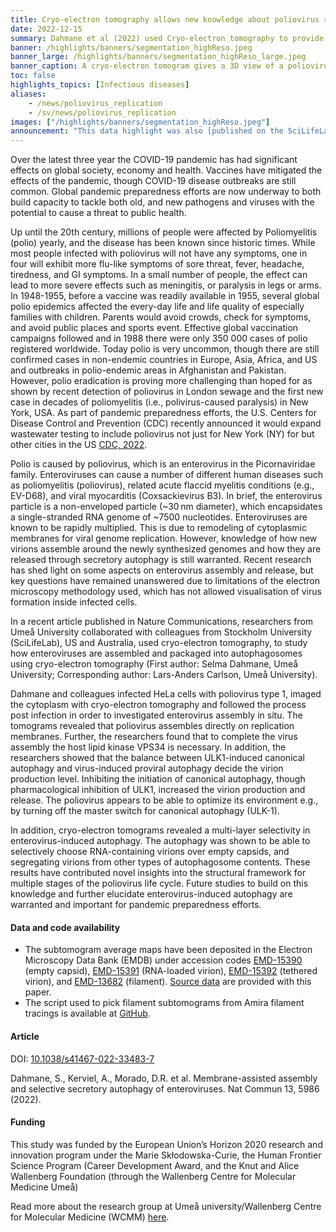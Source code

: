 ```yaml
---
title: Cryo-electron tomography allows new knowledge about poliovirus replication and assembly sites in situ
date: 2022-12-15
summary: Dahmane et al (2022) used Cryo-electron tomography to provide an integrated structural framework for multiple stages of the poliovirus life cycle. Data and code are shared openly.
banner: /highlights/banners/segmentation_highReso.jpeg
banner_large: /highlights/banners/segmentation_highReso_large.jpeg
banner_caption: A cryo-electron tomogram gives a 3D view of a poliovirus-infected cell six hours after infection. Newly produced virus capsids that have not yet been loaded with the viral genome are shown in white, whereas new particles that are loaded with the viral genome, and thus infectious, are shown in red. Double-membrane structures, that related to the cellular pathway of autophagy, are shown in purple. For scale, the capsids have a diameter of 30 nanometers.
toc: false
highlights_topics: [Infectious diseases]
aliases:
    - /news/poliovirus_replication
    - /sv/news/poliovirus_replication
images: ["/highlights/banners/segmentation_highReso.jpeg"]
announcement: "This data highlight was also [published on the SciLifeLab Data Platform](https://data.scilifelab.se/highlights/poliovirus_replication/), as the work described in this highlight constitutes data-driven life science. The Platform is a hub for data-driven life science in Sweden, containing multiple relevant resources, tools, and services. It includes information on multiple subjects, including infectious diseases, please check out the [Data Platform](https://data.scilifelab.se/) for more."
---
```


Over the latest three year the COVID-19 pandemic has had significant effects on global society, economy and health. Vaccines have mitigated the effects of the pandemic, though COVID-19 disease outbreaks are still common. Global pandemic preparedness efforts are now underway to both build capacity to tackle both old, and new pathogens and viruses with the potential to cause a threat to public health.

Up until the 20th century, millions of people were affected by Poliomyelitis (polio) yearly, and the disease has been known since historic times. While most people infected with poliovirus will not have any symptoms, one in four will exhibit more flu-like symptoms of sore threat, fever, headache, tiredness, and GI symptoms. In a small number of people, the effect can lead to more severe effects such as meningitis, or paralysis in legs or arms. In 1948-1955, before a vaccine was readily available in 1955, several global polio epidemics affected the every-day life and life quality of especially families with children. Parents would avoid crowds, check for symptoms, and avoid public places and sports event. Effective global vaccination campaigns followed and in 1988 there were only 350 000 cases of polio registered worldwide. Today polio is very uncommon, though there are still confirmed cases in non-endemic countries in Europe, Asia, Africa, and US and outbreaks in polio-endemic areas in Afghanistan and Pakistan. However, polio eradication is proving more challenging than hoped for as shown by recent detection of poliovirus in London sewage and the first new case in decades of poliomyelitis (i.e., polivirus-caused paralysis) in New York, USA. As part of pandemic preparedness efforts, the U.S. Centers for Disease Control and Prevention (CDC) recently announced it would expand wastewater testing to include poliovirus not just for New York (NY) for but other cities in the US [CDC, 2022](https://www.cdc.gov/polio/index.htm).

Polio is caused by poliovirus, which is an enterovirus in the Picornaviridae family. Enteroviruses can cause a number of different human diseases such as poliomyelitis (poliovirus), related acute flaccid myelitis conditions (e.g., EV-D68), and viral myocarditis (Coxsackievirus B3). In brief, the enterovirus particle is a non-enveloped particle (~30 nm diameter), which encapsidates a single-stranded RNA genome of ~7500 nucleotides. Enteroviruses are known to be rapidly multiplied. This is due to remodeling of cytoplasmic membranes for viral genome replication. However, knowledge of how new virions assemble around the newly synthesized genomes and how they are released through secretory autophagy is still warranted. Recent research has shed light on some aspects on enterovirus assembly and release, but key questions have remained unanswered due to limitations of the electron microscopy methodology used, which has not allowed visualisation of virus formation inside infected cells.

In a recent article published in Nature Communications, researchers from Umeå University collaborated with colleagues from Stockholm University (SciLifeLab), US and Australia, used cryo-electron tomography, to study how enteroviruses are assembled and packaged into autophagosomes using cryo-electron tomography (First author: Selma Dahmane, Umeå University; Corresponding author: Lars-Anders Carlson, Umeå University).

Dahmane and colleagues infected HeLa cells with poliovirus type 1, imaged the cytoplasm with cryo-electron tomography and followed the process post infection in order to investigated enterovirus assembly in situ. The tomograms revealed that poliovirus assembles directly on replication membranes. Further, the researchers found that to complete the virus assembly the host lipid kinase VPS34 is necessary. In addition, the researchers showed that the balance between ULK1-induced canonical autophagy and virus-induced proviral autophagy decide the virion production level. Inhibiting the initiation of canonical autophagy, though pharmacological inhibition of ULK1, increased the virion production and release. The poliovirus appears to be able to optimize its environment e.g., by turning off the master switch for canonical autophagy (ULK-1).

In addition, cryo-electron tomograms revealed a multi-layer selectivity in enterovirus-induced autophagy. The autophagy was shown to be able to selectively choose RNA-containing virions over empty capsids, and segregating virions from other types of autophagosome contents. These results have contributed novel insights into the structural framework for multiple stages of the poliovirus life cycle. Future studies to build on this knowledge and further elucidate enterovirus-induced autophagy are warranted and important for pandemic preparedness efforts.

#### Data and code availability

* The subtomogram average maps have been deposited in the Electron Microscopy Data Bank (EMDB) under accession codes [EMD-15390](https://www.ebi.ac.uk/emdb/EMD-15390) (empty capsid), [EMD-15391](https://www.ebi.ac.uk/emdb/EMD-15391) (RNA-loaded virion), [EMD-15392](https://www.ebi.ac.uk/emdb/EMD-15392) (tethered virion), and [EMD-13682](https://www.ebi.ac.uk/emdb/EMD-13682) (filament). [Source data](https://www.nature.com/articles/s41467-022-33483-7#Sec29) are provided with this paper.
* The script used to pick filament subtomograms from Amira filament tracings is available at [GitHub](https://github.com/Lars-AndersCarlson/Filament).

#### Article

DOI: [10.1038/s41467-022-33483-7](https://doi.org/10.1038/s41467-022-33483-7)

Dahmane, S., Kerviel, A., Morado, D.R. et al. Membrane-assisted assembly and selective secretory autophagy of enteroviruses. Nat Commun 13, 5986 (2022).

#### Funding

This study was funded by the European Union’s Horizon 2020 research and innovation program under the Marie Skłodowska-Curie, the Human Frontier Science Program (Career Development Award, and the Knut and Alice Wallenberg Foundation (through the Wallenberg Centre for Molecular Medicine Umeå)

Read more about the research group at Umeå university/Wallenberg Centre for Molecular Medicine (WCMM) [here](https://www.umu.se/forskning/grupper/lars-anders-carlson/).
